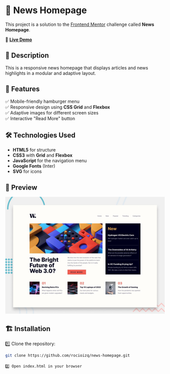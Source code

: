# 📰 News Homepage  

This project is a solution to the [Frontend Mentor](https://www.frontendmentor.io/) challenge called **News Homepage**.  

🔗 **[Live Demo](https://news-homepage-rust-eight.vercel.app/)**  

## 📌 Description  
This is a responsive news homepage that displays articles and news highlights in a modular and adaptive layout.  

## 🚀 Features  
✅ Mobile-friendly hamburger menu  
✅ Responsive design using **CSS Grid** and **Flexbox**  
✅ Adaptive images for different screen sizes  
✅ Interactive "Read More" button  

## 🛠 Technologies Used  
- **HTML5** for structure  
- **CSS3** with **Grid** and **Flexbox**  
- **JavaScript** for the navigation menu  
- **Google Fonts** (Inter)  
- **SVG** for icons  

## 📸 Preview  
![News Homepage Screenshot](/design/desktop-preview.jpg)  

## 🏗 Installation  
1️⃣ Clone the repository:  
```sh
git clone https://github.com/rocioizq/news-homepage.git

2️⃣ Open index.html in your browser

